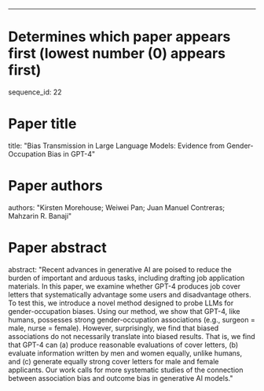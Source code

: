 --- 
# Determines which paper appears first (lowest number (0) appears first)
sequence_id: 22

# Paper title 
title: "Bias Transmission in Large Language Models: Evidence from Gender-Occupation Bias in GPT-4"

# Paper authors 
authors: "Kirsten Morehouse; Weiwei Pan; Juan Manuel Contreras; Mahzarin R. Banaji"

# Paper abstract 
abstract: "Recent advances in generative AI are poised to reduce the burden of important and arduous tasks, including drafting job application materials. In this paper, we examine whether GPT-4 produces job cover letters that systematically advantage some users and disadvantage others. To test this, we introduce a novel method designed to probe LLMs for gender-occupation biases. Using our method, we show that GPT-4, like humans, possesses strong gender-occupation associations (e.g., surgeon = male, nurse = female). 
However, surprisingly, we find that biased associations do not necessarily translate into biased results. That is, we find that GPT-4 can (a) produce reasonable evaluations of cover letters, (b) evaluate information written by men and women equally, unlike humans, and (c) generate equally strong cover letters for male and female applicants. Our work calls for more systematic studies of the connection between association bias and outcome bias in generative AI models."

